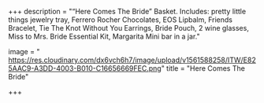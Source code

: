 +++
description = "“Here Comes The Bride” Basket. Includes: pretty little things jewelry tray, Ferrero Rocher Chocolates, EOS Lipbalm, Friends Bracelet, Tie The Knot Without You Earrings, Bride Pouch, 2 wine glasses, Miss to Mrs. Bride Essential Kit, Margarita Mini bar in a jar."

image = " https://res.cloudinary.com/dx6vch6h7/image/upload/v1561588258/ITW/E825AAC9-A3DD-4003-B010-C16656669FEC.png"
title = "Here Comes The Bride"

+++
